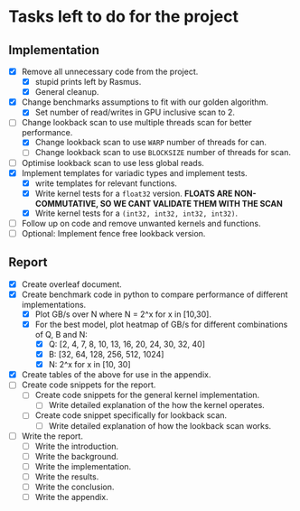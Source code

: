 # Tasks left to do for the project

## Implementation

- [x] Remove all unnecessary code from the project.
  - [x] stupid prints left by Rasmus.
  - [x] General cleanup.
- [x] Change benchmarks assumptions to fit with our golden algorithm.
  - [x] Set number of read/writes in GPU inclusive scan to 2.
- [ ] Change lookback scan to use multiple threads scan for better performance.
  - [x] Change lookback scan to use `WARP` number of threads for can.
  - [ ] Change lookback scan to use `BLOCKSIZE` number of threads for scan.
- [ ] Optimise lookback scan to use less global reads.
- [x] Implement templates for variadic types and implement tests.
  - [x] write templates for relevant functions.
  - [x] Write kernel tests for a `float32` version. **FLOATS ARE NON-COMMUTATIVE, SO WE CANT VALIDATE THEM WITH THE SCAN**
  - [x] Write kernel tests for a `(int32, int32, int32, int32)`.
- [ ] Follow up on code and remove unwanted kernels and functions.
- [ ] Optional: Implement fence free lookback version.

## Report

- [x] Create overleaf document.
- [x] Create benchmark code in python to compare performance of different implementations.
  - [x] Plot GB/s over N where N = 2^x for x in [10,30].
  - [x] For the best model, plot heatmap of GB/s for different combinations of Q, B and N:
    - [x] Q: [2, 4, 7, 8, 10, 13, 16, 20, 24, 30, 32, 40]
    - [x] B: [32, 64, 128, 256, 512, 1024]
    - [x] N: 2^x for x in [10, 30]
- [x] Create tables of the above for use in the appendix.
- [ ] Create code snippets for the report.
  - [ ] Create code snippets for the general kernel implementation.
    - [ ] Write detailed explanation of the how the kernel operates.
  - [ ] Create code snippet specifically for lookback scan.
    - [ ] Write detailed explanation of how the lookback scan works.
- [ ] Write the report.
  - [ ] Write the introduction.
  - [ ] Write the background.
  - [ ] Write the implementation.
  - [ ] Write the results.
  - [ ] Write the conclusion.
  - [ ] Write the appendix.
